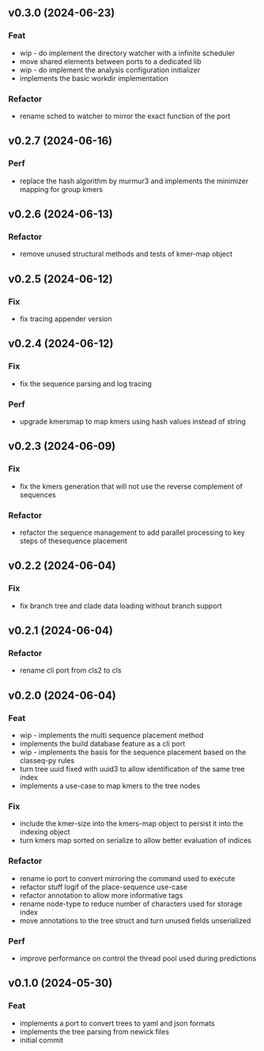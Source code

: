 ## v0.3.0 (2024-06-23)

### Feat

- wip - do implement the directory watcher with a infinite scheduler
- move shared elements between ports to a dedicated lib
- wip - do implement the analysis configuration initializer
- implements the basic workdir implementation

### Refactor

- rename sched to watcher to mirror the exact function of the port

## v0.2.7 (2024-06-16)

### Perf

- replace the hash algorithm by murmur3 and implements the minimizer mapping for group kmers

## v0.2.6 (2024-06-13)

### Refactor

- remove unused structural methods and tests of kmer-map object

## v0.2.5 (2024-06-12)

### Fix

- fix tracing appender version

## v0.2.4 (2024-06-12)

### Fix

- fix the sequence parsing and log tracing

### Perf

- upgrade kmersmap to map kmers using hash values instead of string

## v0.2.3 (2024-06-09)

### Fix

- fix the kmers generation that will not use the reverse complement of sequences

### Refactor

- refactor the sequence management to add parallel processing to key steps of thesequence placement

## v0.2.2 (2024-06-04)

### Fix

- fix branch tree and clade data loading without branch support

## v0.2.1 (2024-06-04)

### Refactor

- rename cli port from cls2 to cls

## v0.2.0 (2024-06-04)

### Feat

- wip - implements the multi sequence placement method
- implements the build database feature as a cli port
- wip - implements the basis for the sequence placement based on the classeq-py rules
- turn tree uuid fixed with uuid3 to allow identification of the same tree index
- implements a use-case to map kmers to the tree nodes

### Fix

- include the kmer-size into the kmers-map object to persist it into the indexing object
- turn kmers map sorted on serialize to allow better evaluation of indices

### Refactor

- rename io port to convert mirroring the command used to execute
- refactor stuff logif of the place-sequence use-case
- refactor annotation to allow more informative tags
- rename node-type to reduce number of characters used for storage index
- move annotations to the tree struct and turn unused fields unserialized

### Perf

- improve performance on control the thread pool used during predictions

## v0.1.0 (2024-05-30)

### Feat

- implements a port to convert trees to yaml and json formats
- implements the tree parsing from newick files
- initial commit
